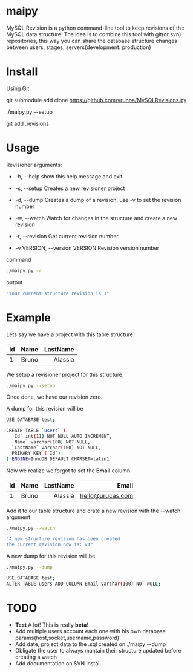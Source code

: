 maipy
==================
MySQL Revision is a python command-line tool to keep revisions of the MySQL data structure. The idea is to combine this tool with git(or svn) repositories, this way you can share the database structure changes between users, stages, servers(development. production)

Install
=======
Using Git

git submodule add clone https://github.com/vrunoa/MySQLRevisions.py

./maipy.py --setup

git add .revisions

Usage
=====
Revisioner arguments:

* -h, --help            show this help message and exit
  
* -s, --setup           Creates a new revisioner project
  
* -d, --dump            Creates a dump of a revision, use -v to set the
                        revision number
                        
* -w, --watch           Watch for changes in the structure and create a new
                        revision
                        
* -r, --revision        Get current revision number
  
* -v VERSION, --version VERSION Revision version number
   
command
``` bash
./maipy.py -r
```
output
``` bash
"Your current structure revision is 1"
```

Example
=======
Lets say we have a project with this table structure

| Id            | Name          | LastName |
| ------------- |:-------------:| --------:|
| 1             | Bruno         | Alassia  |

We setup a revisioner project for this structure,
``` bash
./maipy.py --setup
```
Once done, we have our revision zero. 

A dump for this revision will be
``` bash
USE DATABASE test;

CREATE TABLE `users` (
  `Id` int(11) NOT NULL AUTO_INCREMENT,
  `Name` varchar(100) NOT NULL,
  `LastName` varchar(100) NOT NULL,
  PRIMARY KEY (`Id`)
) ENGINE=InnoDB DEFAULT CHARSET=latin1
```

Now we realize we forgot to set the <b>Email</b> column

| Id            | Name          | LastName | Email            |
| ------------- |:-------------:| --------:| ---------------: |
| 1             | Bruno         | Alassia  | hello@urucas.com |

Add it to our table structure and crate a new revision with the --watch argument
``` bash
./maipy.py --watch

"A new structure revision has been created
the current revision now is: v1"
```

A new dump for this revision will be
``` bash
./maipy.py --dump

USE DATABASE test;
ALTER TABLE users ADD COLUMN Email varchar(100) NOT NULL;
```

TODO
====
* <b>Test</b> A lot! This is really <b>beta</b>!
* Add multiple users account each one with his own database params(host,socket,username,password)
* Add date, project data to the .sql created on ./maipy --dump
* Obligate the user to always mantain their structure updated before creating a watch
* Add documentation on SVN install

